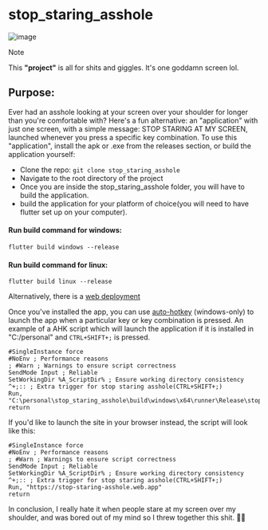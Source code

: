 # stop_staring_asshole

![image](https://github.com/nikhil-RGB/stop-staring-asshole/assets/68727041/a9b94c01-c817-41bc-bb2c-2c957f3f9918)


> [!NOTE]  
> This <strong>"project"</strong> is all for shits and giggles. It's one goddamn screen lol.


## Purpose:

Ever had an asshole looking at your screen over your shoulder for longer than you're comfortable with? 
Here's a fun alternative: an "application" with just one screen, with a simple message: STOP STARING AT MY SCREEN, launched whenever you press a specific key combination.
To use this "application", install the apk or .exe from the releases section, or build the application yourself:

- Clone the repo: ```git clone stop_staring_asshole```
- Navigate to the root directory of the project
- Once you are inside the stop_staring_asshole folder, you will have to build the application.
- build the application for your platform of choice(you will need to have flutter set up on your computer).

#### Run build command for windows:

```flutter build windows --release```

#### Run build command for linux:

```flutter build linux --release```

Alternatively, there is a [web deployment](https://stop-staring-asshole.web.app)

Once you've installed the app, you can use [auto-hotkey](https://www.autohotkey.com) (windows-only) to launch the app when a particular key or key combination is pressed.
An example of a AHK script which will launch the application if it is installed in "C:/personal" and ```CTRL+SHIFT+;``` is pressed.

```
#SingleInstance force
#NoEnv ; Performance reasons
; #Warn ; Warnings to ensure script correctness
SendMode Input ; Reliable
SetWorkingDir %A_ScriptDir% ; Ensure working directory consistency
^+;:: ; Extra trigger for stop staring asshole(CTRL+SHIFT+;)
Run, "C:\personal\stop_staring_asshole\build\windows\x64\runner\Release\stop_staring_asshole.exe"
return
```

If you'd like to launch the site in your browser instead, the script will look like this:

```
#SingleInstance force
#NoEnv ; Performance reasons
; #Warn ; Warnings to ensure script correctness
SendMode Input ; Reliable
SetWorkingDir %A_ScriptDir% ; Ensure working directory consistency
^+;:: ; Extra trigger for stop staring asshole(CTRL+SHIFT+;)
Run, "https://stop-staring-asshole.web.app"
return
```

In conclusion, I really hate it when people stare at my screen over my shoulder, and was bored out of my mind  so I threw together this shit. 🧑‍🎄
